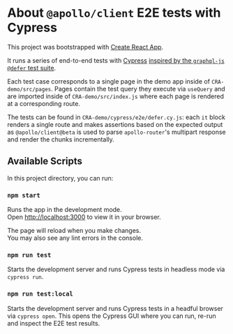 # About `@apollo/client` E2E tests with Cypress

This project was bootstrapped with [Create React App](https://github.com/facebook/create-react-app).

It runs a series of end-to-end tests with [Cypress](https://www.cypress.io/) [inspired by the `graphql-js` `@defer` test suite](https://github.com/graphql/graphql-js/blob/main/src/execution/__tests__/defer-test.ts).

Each test case corresponds to a single page in the demo app inside of `CRA-demo/src/pages`. Pages contain the test query they execute via `useQuery` and are imported inside of `CRA-demo/src/index.js` where each page is rendered at a corresponding route.

The tests can be found in `CRA-demo/cypress/e2e/defer.cy.js`: each `it` block renders a single route and makes assertions based on the expected output as `@apollo/client@beta` is used to parse `apollo-router`'s multipart response and render the chunks incrementally.

## Available Scripts

In this project directory, you can run:

### `npm start`

Runs the app in the development mode.\
Open [http://localhost:3000](http://localhost:3000) to view it in your browser.

The page will reload when you make changes.\
You may also see any lint errors in the console.

### `npm run test`

Starts the development server and runs Cypress tests in headless mode via `cypress run`.

### `npm run test:local`

Starts the development server and runs Cypress tests in a headful browser via `cypress open`. This opens the Cypress GUI where you can run, re-run and inspect the E2E test results.